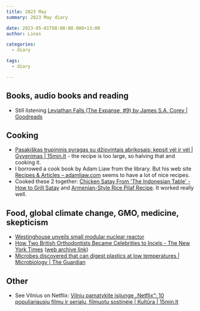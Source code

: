 ```yaml
---
title: 2023 May
summary: 2023 May diary

date: 2023-05-01T08:00:00.000+13:00
author: Linas

categories:
  - diary

tags:
  - diary

---
```


## Books, audio books and reading

* Still listening [Leviathan Falls (The Expanse, #9) by James S.A. Corey | Goodreads](https://www.goodreads.com/book/show/28335699-leviathan-falls)


## Cooking

* [Pasakiškas trupininis pyragas su džiovintais abrikosais: kepsit vėl ir vėl | Gyvenimas | 15min.lt](https://www.15min.lt/gyvenimas/naujiena/maistas/pasakiskas-trupininis-pyragas-su-dziovintais-abrikosais-kepsit-vel-ir-vel-1632-2039168) - the recipe is too large, so halving that and cooking it.
* I borrowed a cook book by Adam Liaw from the library. But his web site [Recipes & Articles – adamliaw.com](https://adamliaw.com/recipes-articles/) seems to have a lot of nice recipes.
* Cooked these 2 together: [Chicken Satay From 'The Indonesian Table' - How to Grill Satay](https://food52.com/recipes/89104-chicken-satay-from-the-indonesian-table) and [Armenian-Style Rice Pilaf Recipe](https://www.seriouseats.com/rice-pilaf-recipe-5509610). It worked really well.

## Food, global climate change, GMO, medicine, skepticism

* [Westinghouse unveils small modular nuclear reactor](https://news.yahoo.com/westinghouse-unveils-small-modular-nuclear-131630405.html)
* [How Two British Orthodontists Became Celebrities to Incels - The New York Times](http://web.archive.org/web/20230418162817/https://www.nytimes.com/2020/08/20/magazine/teeth-mewing-incels.html) ([web archive link](http://web.archive.org/web/20230418162817/https://www.nytimes.com/2020/08/20/magazine/teeth-mewing-incels.html))
* [Microbes discovered that can digest plastics at low temperatures | Microbiology | The Guardian](https://www.theguardian.com/science/2023/may/10/microbes-digest-plastics-low-temperatures-recycling)


## Other

* See Vilnius on Netflix: [Vilnių pamatykite įsijungę „Netflix“: 10 populiariausių filmų ir serialų, filmuotų sostinėje | Kultūra | 15min.lt](https://www.15min.lt/kultura/naujiena/kinas/vilniu-pamatykite-isijunge-netflix-10-populiariausiu-filmu-ir-serialu-filmuotu-sostineje-4-2048666?utm_source=pocket_saves)